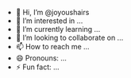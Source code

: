 - 👋 Hi, I’m @joyoushairs
- 👀 I’m interested in ...
- 🌱 I’m currently learning ...
- 💞️ I’m looking to collaborate on ...
- 📫 How to reach me ...
- 😄 Pronouns: ...
- ⚡ Fun fact: ...

<!---
joyoushairs/joyoushairs is a ✨ special ✨ repository because its `README.md` (this file) appears on your GitHub profile.
You can click the Preview link to take a look at your changes.
--->
